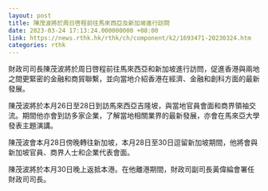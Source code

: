 ```yaml
---
layout: post
title: 陳茂波將於周日啓程前往馬來西亞及新加坡進行訪問
date: 2023-03-24 17:13:24.000000000 +08:00
link: https://news.rthk.hk/rthk/ch/component/k2/1693471-20230324.htm
categories: rthk
---
```


財政司司長陳茂波將於周日啓程前往馬來西亞和新加坡進行訪問，促進香港與兩地之間更緊密的金融和商貿聯繫，並向當地介紹香港在經濟、金融和創科方面的最新發展。
 
陳茂波將於本月26日至28日到訪馬來西亞吉隆坡，與當地官員會面和商界領袖交流。期間他亦會到訪多家企業，了解當地相關業界的最新發展，亦會在馬來亞大學發表主題演講。
 
陳茂波會本月28日傍晚轉往新加坡，本月28日至30日逗留新加坡期間，他將會與新加坡官員、商界人士和企業代表會面。

陳茂波將於本月30日晚上返抵本港。在他離港期間，財政司副司長黃偉綸會署任財政司司長。
